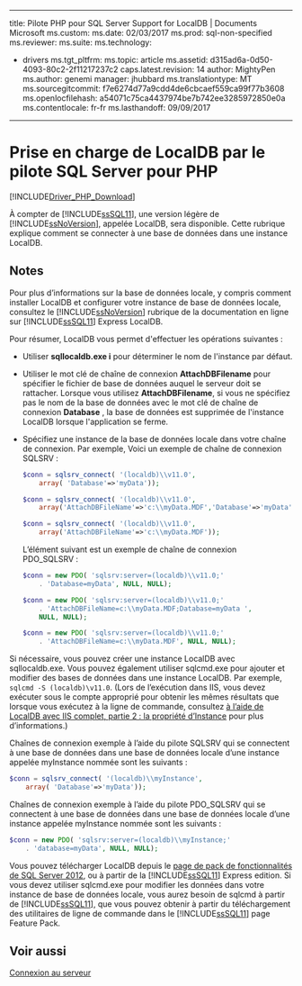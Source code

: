 
---
title: Pilote PHP pour SQL Server Support for LocalDB | Documents Microsoft
ms.custom: 
ms.date: 02/03/2017
ms.prod: sql-non-specified
ms.reviewer: 
ms.suite: 
ms.technology:
- drivers
ms.tgt_pltfrm: 
ms.topic: article
ms.assetid: d315ad6a-0d50-4093-80c2-2f11217237c2
caps.latest.revision: 14
author: MightyPen
ms.author: genemi
manager: jhubbard
ms.translationtype: MT
ms.sourcegitcommit: f7e6274d77a9cdd4de6cbcaef559ca99f77b3608
ms.openlocfilehash: a54071c75ca4437974be7b742ee3285972850e0a
ms.contentlocale: fr-fr
ms.lasthandoff: 09/09/2017

---
# <a name="php-driver-for-sql-server-support-for-localdb"></a>Prise en charge de LocalDB par le pilote SQL Server pour PHP

[!INCLUDE[Driver_PHP_Download](../../includes/driver_php_download.md)]

À compter de [!INCLUDE[ssSQL11](../../includes/sssql11_md.md)], une version légère de [!INCLUDE[ssNoVersion](../../includes/ssnoversion_md.md)], appelée LocalDB, sera disponible. Cette rubrique explique comment se connecter à une base de données dans une instance LocalDB.

## <a name="remarks"></a>Notes

Pour plus d’informations sur la base de données locale, y compris comment installer LocalDB et configurer votre instance de base de données locale, consultez le [!INCLUDE[ssNoVersion](../../includes/ssnoversion_md.md)] rubrique de la documentation en ligne sur [!INCLUDE[ssSQL11](../../includes/sssql11_md.md)] Express LocalDB.

Pour résumer, LocalDB vous permet d'effectuer les opérations suivantes :

-   Utiliser **sqllocaldb.exe i** pour déterminer le nom de l'instance par défaut.

-   Utiliser le mot clé de chaîne de connexion **AttachDBFilename** pour spécifier le fichier de base de données auquel le serveur doit se rattacher. Lorsque vous utilisez **AttachDBFilename**, si vous ne spécifiez pas le nom de la base de données avec le mot clé de chaîne de connexion **Database** , la base de données est supprimée de l'instance LocalDB lorsque l'application se ferme.

-   Spécifiez une instance de la base de données locale dans votre chaîne de connexion. Par exemple, Voici un exemple de chaîne de connexion SQLSRV :

    ```php
    $conn = sqlsrv_connect( '(localdb)\\v11.0',
        array( 'Database'=>'myData'));

    $conn = sqlsrv_connect( '(localdb)\\v11.0',
        array('AttachDBFileName'=>'c:\\myData.MDF','Database'=>'myData'));

    $conn = sqlsrv_connect( '(localdb)\\v11.0',
        array('AttachDBFileName'=>'c:\\myData.MDF'));
    ```

    L’élément suivant est un exemple de chaîne de connexion PDO_SQLSRV :  

    ```php
    $conn = new PDO( 'sqlsrv:server=(localdb)\\v11.0;'
        . 'Database=myData', NULL, NULL);

    $conn = new PDO( 'sqlsrv:server=(localdb)\\v11.0;'
        . 'AttachDBFileName=c:\\myData.MDF;Database=myData ',
        NULL, NULL);

    $conn = new PDO( 'sqlsrv:server=(localdb)\\v11.0;'
        . 'AttachDBFileName=c:\\myData.MDF', NULL, NULL);  
    ```

Si nécessaire, vous pouvez créer une instance LocalDB avec sqllocaldb.exe. Vous pouvez également utiliser sqlcmd.exe pour ajouter et modifier des bases de données dans une instance LocalDB. Par exemple, `sqlcmd -S (localdb)\v11.0`. (Lors de l’exécution dans IIS, vous devez exécuter sous le compte approprié pour obtenir les mêmes résultats que lorsque vous exécutez à la ligne de commande, consultez [à l’aide de LocalDB avec IIS complet, partie 2 : la propriété d’Instance](http://blogs.msdn.com/b/sqlexpress/archive/2011/12/09/using-localdb-with-full-iis-part-2-instance-ownership.aspx) pour plus d’informations.)

Chaînes de connexion exemple à l’aide du pilote SQLSRV qui se connectent à une base de données dans une base de données locale d’une instance appelée myInstance nommée sont les suivants :

```php
$conn = sqlsrv_connect( '(localdb)\\myInstance',
    array( 'Database'=>'myData'));
```

Chaînes de connexion exemple à l’aide du pilote PDO_SQLSRV qui se connectent à une base de données dans une base de données locale d’une instance appelée myInstance nommée sont les suivants :  
  
```php
$conn = new PDO( 'sqlsrv:server=(localdb)\\myInstance;'
    . 'database=myData', NULL, NULL);
```

Vous pouvez télécharger LocalDB depuis le [page de pack de fonctionnalités de SQL Server 2012](http://go.microsoft.com/fwlink/?LinkID=236805), ou à partir de la [!INCLUDE[ssSQL11](../../includes/sssql11_md.md)] Express edition. Si vous devez utiliser sqlcmd.exe pour modifier les données dans votre instance de base de données locale, vous aurez besoin de sqlcmd à partir de [!INCLUDE[ssSQL11](../../includes/sssql11_md.md)], que vous pouvez obtenir à partir du téléchargement des utilitaires de ligne de commande dans le [!INCLUDE[ssSQL11](../../includes/sssql11_md.md)] page Feature Pack.

## <a name="see-also"></a>Voir aussi

[Connexion au serveur](../../connect/php/connecting-to-the-server.md)

